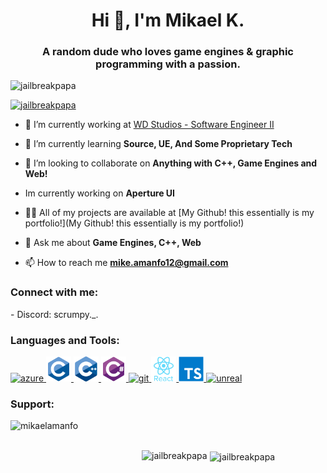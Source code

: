
<h1 align="center">Hi 👋, I'm Mikael K.</h1>
<h3 align="center">A random dude who loves game engines & graphic programming with a passion.</h3>

<p align="left"> <img src="https://komarev.com/ghpvc/?username=jailbreakpapa&label=Profile%20views&color=0e75b6&style=flat" alt="jailbreakpapa" /> </p>

<p align="left"> <a href="https://github.com/ryo-ma/github-profile-trophy"><img src="https://github-profile-trophy.vercel.app/?username=jailbreakpapa" alt="jailbreakpapa" /></a> </p>

- 🔭 I’m currently working at [WD Studios - Software Engineer II](https://wdstudios.tech)

- 🌱 I’m currently learning **Source, UE, And Some Proprietary Tech**

- 👯 I’m looking to collaborate on **Anything with C++, Game Engines and Web!**

- Im currently working on **Aperture UI**

- 👨‍💻 All of my projects are available at [My Github! this essentially is my portfolio!](My Github! this essentially is my portfolio!)

- 💬 Ask me about **Game Engines, C++, Web**

- 📫 How to reach me **mike.amanfo12@gmail.com**

<h3 align="left">Connect with me:</h3>
- Discord: scrumpy._.
<p align="left">
</p>

<h3 align="left">Languages and Tools:</h3>
<p align="left"> <a href="https://azure.microsoft.com/en-in/" target="_blank" rel="noreferrer"> <img src="https://www.vectorlogo.zone/logos/microsoft_azure/microsoft_azure-icon.svg" alt="azure" width="40" height="40"/> </a> <a href="https://www.cprogramming.com/" target="_blank" rel="noreferrer"> <img src="https://raw.githubusercontent.com/devicons/devicon/master/icons/c/c-original.svg" alt="c" width="40" height="40"/> </a> <a href="https://www.w3schools.com/cpp/" target="_blank" rel="noreferrer"> <img src="https://raw.githubusercontent.com/devicons/devicon/master/icons/cplusplus/cplusplus-original.svg" alt="cplusplus" width="40" height="40"/> </a> <a href="https://www.w3schools.com/cs/" target="_blank" rel="noreferrer"> <img src="https://raw.githubusercontent.com/devicons/devicon/master/icons/csharp/csharp-original.svg" alt="csharp" width="40" height="40"/> </a> <a href="https://git-scm.com/" target="_blank" rel="noreferrer"> <img src="https://www.vectorlogo.zone/logos/git-scm/git-scm-icon.svg" alt="git" width="40" height="40"/> </a> <a href="https://reactjs.org/" target="_blank" rel="noreferrer"> <img src="https://raw.githubusercontent.com/devicons/devicon/master/icons/react/react-original-wordmark.svg" alt="react" width="40" height="40"/> </a> <a href="https://www.typescriptlang.org/" target="_blank" rel="noreferrer"> <img src="https://raw.githubusercontent.com/devicons/devicon/master/icons/typescript/typescript-original.svg" alt="typescript" width="40" height="40"/> </a> <a href="https://unrealengine.com/" target="_blank" rel="noreferrer"> <img src="https://raw.githubusercontent.com/kenangundogan/fontisto/036b7eca71aab1bef8e6a0518f7329f13ed62f6b/icons/svg/brand/unreal-engine.svg" alt="unreal" width="40" height="40"/> </a> </p>

<h3 align="left">Support:</h3>
<p><a href="https://www.buymeacoffee.com/mikaelamanfo"> <img align="left" src="https://cdn.buymeacoffee.com/buttons/v2/default-yellow.png" height="50" width="210" alt="mikaelamanfo" /></a></p><br><br>

<p><img align="left" src="https://github-readme-stats.vercel.app/api/top-langs?username=jailbreakpapa&show_icons=true&locale=en&layout=compact" alt="jailbreakpapa" /></p>

<p>&nbsp;<img align="center" src="https://github-readme-stats.vercel.app/api?username=jailbreakpapa&show_icons=true&locale=en" alt="jailbreakpapa" /></p>
